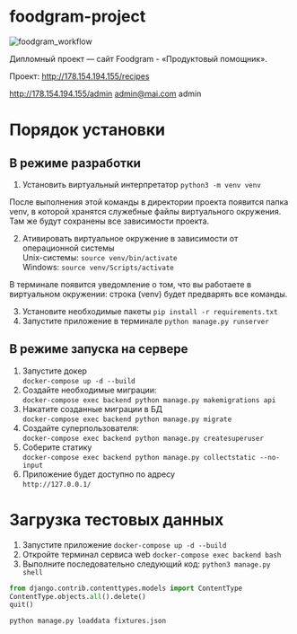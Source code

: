 # foodgram-project
![foodgram_workflow](https://github.com/EnterLife/foodgram-project-react/actions/workflows/main.yml/badge.svg)

Дипломный проект — сайт Foodgram - «Продуктовый помощник».

Проект: 
http://178.154.194.155/recipes

http://178.154.194.155/admin admin@mai.com admin

# Порядок установки 
## В режиме разработки 
1. Установить виртуальный интерпретатор `python3 -m venv venv` 
 
После выполнения этой команды в директории проекта появится папка venv, в которой хранятся служебные файлы виртуального окружения. Там же будут сохранены все зависимости проекта. 
 
2. Ативировать виртуальное окружение в зависимости от операционной системы   
   Unix-системы: `source venv/bin/activate`   
   Windows: `source venv/Scripts/activate` 
 
В терминале появится уведомление о том, что вы работаете в виртуальном окружении: строка  (venv) будет предварять все команды. 
 
3. Установите необходимые пакеты `pip install -r requirements.txt` 
4. Запустите приложение в терминале `python manage.py runserver` 
## В режиме запуска на сервере 
1. Запустите докер   
```docker-compose up -d --build```   
2. Создайте необходимые миграции:    
```docker-compose exec backend python manage.py makemigrations api``` 
3. Накатите созданные миграции в БД   
```docker-compose exec backend python manage.py migrate``` 
4. Создайте суперпользователя:   
```docker-compose exec backend python manage.py createsuperuser``` 
5. Соберите статику   
```docker-compose exec backend python manage.py collectstatic --no-input``` 
6. Приложение будет доступно по адресу   
```http://127.0.0.1/``` 
    
# Загрузка тестовых данных   
1. Запустите приложение 
   ```docker-compose up -d --build``` 
2. Откройте терминал сервиса web 
   ```docker-compose exec backend bash``` 
3. Выполните последовательно следующий код: 
```python3 manage.py shell``` 
```python 
from django.contrib.contenttypes.models import ContentType 
ContentType.objects.all().delete() 
quit() 
``` 
```python manage.py loaddata fixtures.json```